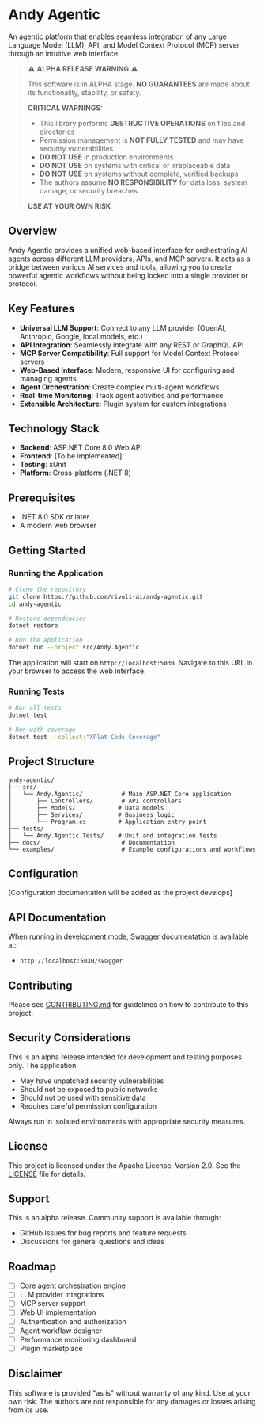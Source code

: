 # Andy Agentic

An agentic platform that enables seamless integration of any Large Language Model (LLM), API, and Model Context Protocol (MCP) server through an intuitive web interface.

> ⚠️ **ALPHA RELEASE WARNING** ⚠️
> 
> This software is in ALPHA stage. **NO GUARANTEES** are made about its functionality, stability, or safety.
> 
> **CRITICAL WARNINGS:**
> - This library performs **DESTRUCTIVE OPERATIONS** on files and directories
> - Permission management is **NOT FULLY TESTED** and may have security vulnerabilities
> - **DO NOT USE** in production environments
> - **DO NOT USE** on systems with critical or irreplaceable data
> - **DO NOT USE** on systems without complete, verified backups
> - The authors assume **NO RESPONSIBILITY** for data loss, system damage, or security breaches
> 
> **USE AT YOUR OWN RISK**

## Overview

Andy Agentic provides a unified web-based interface for orchestrating AI agents across different LLM providers, APIs, and MCP servers. It acts as a bridge between various AI services and tools, allowing you to create powerful agentic workflows without being locked into a single provider or protocol.

## Key Features

- **Universal LLM Support**: Connect to any LLM provider (OpenAI, Anthropic, Google, local models, etc.)
- **API Integration**: Seamlessly integrate with any REST or GraphQL API
- **MCP Server Compatibility**: Full support for Model Context Protocol servers
- **Web-Based Interface**: Modern, responsive UI for configuring and managing agents
- **Agent Orchestration**: Create complex multi-agent workflows
- **Real-time Monitoring**: Track agent activities and performance
- **Extensible Architecture**: Plugin system for custom integrations

## Technology Stack

- **Backend**: ASP.NET Core 8.0 Web API
- **Frontend**: [To be implemented]
- **Testing**: xUnit
- **Platform**: Cross-platform (.NET 8)

## Prerequisites

- .NET 8.0 SDK or later
- A modern web browser

## Getting Started

### Running the Application

```bash
# Clone the repository
git clone https://github.com/rivoli-ai/andy-agentic.git
cd andy-agentic

# Restore dependencies
dotnet restore

# Run the application
dotnet run --project src/Andy.Agentic
```

The application will start on `http://localhost:5030`. Navigate to this URL in your browser to access the web interface.

### Running Tests

```bash
# Run all tests
dotnet test

# Run with coverage
dotnet test --collect:"XPlat Code Coverage"
```

## Project Structure

```
andy-agentic/
├── src/
│   └── Andy.Agentic/           # Main ASP.NET Core application
│       ├── Controllers/        # API controllers
│       ├── Models/            # Data models
│       ├── Services/          # Business logic
│       └── Program.cs         # Application entry point
├── tests/
│   └── Andy.Agentic.Tests/    # Unit and integration tests
├── docs/                       # Documentation
└── examples/                   # Example configurations and workflows
```

## Configuration

[Configuration documentation will be added as the project develops]

## API Documentation

When running in development mode, Swagger documentation is available at:
- `http://localhost:5030/swagger`

## Contributing

Please see [CONTRIBUTING.md](CONTRIBUTING.md) for guidelines on how to contribute to this project.

## Security Considerations

This is an alpha release intended for development and testing purposes only. The application:
- May have unpatched security vulnerabilities
- Should not be exposed to public networks
- Should not be used with sensitive data
- Requires careful permission configuration

Always run in isolated environments with appropriate security measures.

## License

This project is licensed under the Apache License, Version 2.0. See the [LICENSE](LICENSE) file for details.

## Support

This is an alpha release. Community support is available through:
- GitHub Issues for bug reports and feature requests
- Discussions for general questions and ideas

## Roadmap

- [ ] Core agent orchestration engine
- [ ] LLM provider integrations
- [ ] MCP server support
- [ ] Web UI implementation
- [ ] Authentication and authorization
- [ ] Agent workflow designer
- [ ] Performance monitoring dashboard
- [ ] Plugin marketplace

## Disclaimer

This software is provided "as is" without warranty of any kind. Use at your own risk. The authors are not responsible for any damages or losses arising from its use.